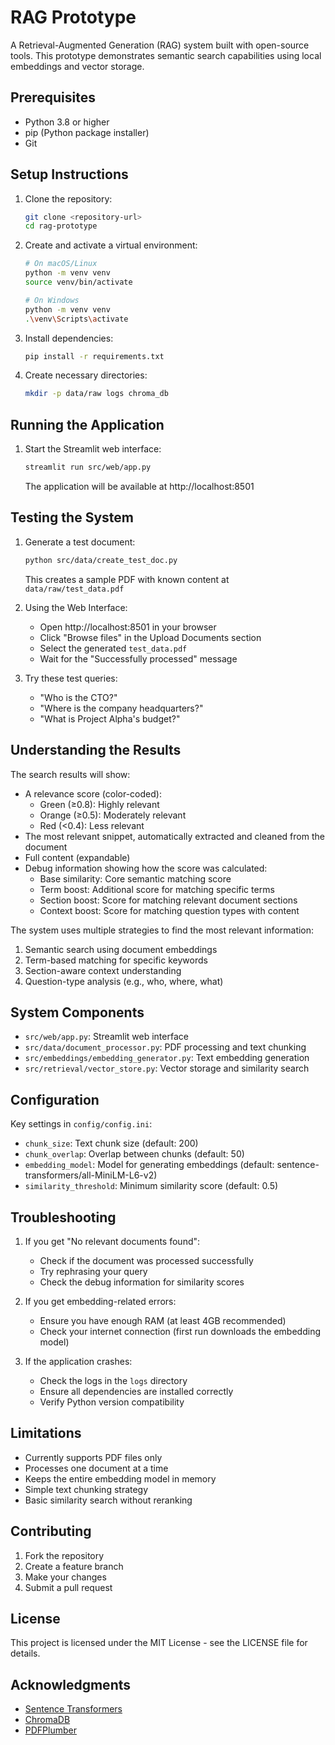 # RAG Prototype

A Retrieval-Augmented Generation (RAG) system built with open-source tools. This prototype demonstrates semantic search capabilities using local embeddings and vector storage.

## Prerequisites

- Python 3.8 or higher
- pip (Python package installer)
- Git

## Setup Instructions

1. Clone the repository:
   ```bash
   git clone <repository-url>
   cd rag-prototype
   ```

2. Create and activate a virtual environment:
   ```bash
   # On macOS/Linux
   python -m venv venv
   source venv/bin/activate

   # On Windows
   python -m venv venv
   .\venv\Scripts\activate
   ```

3. Install dependencies:
   ```bash
   pip install -r requirements.txt
   ```

4. Create necessary directories:
   ```bash
   mkdir -p data/raw logs chroma_db
   ```

## Running the Application

1. Start the Streamlit web interface:
   ```bash
   streamlit run src/web/app.py
   ```
   The application will be available at http://localhost:8501

## Testing the System

1. Generate a test document:
   ```bash
   python src/data/create_test_doc.py
   ```
   This creates a sample PDF with known content at `data/raw/test_data.pdf`

2. Using the Web Interface:
   - Open http://localhost:8501 in your browser
   - Click "Browse files" in the Upload Documents section
   - Select the generated `test_data.pdf`
   - Wait for the "Successfully processed" message

3. Try these test queries:
   - "Who is the CTO?"
   - "Where is the company headquarters?"
   - "What is Project Alpha's budget?"

## Understanding the Results

The search results will show:
- A relevance score (color-coded):
  - Green (≥0.8): Highly relevant
  - Orange (≥0.5): Moderately relevant
  - Red (<0.4): Less relevant
- The most relevant snippet, automatically extracted and cleaned from the document
- Full content (expandable)
- Debug information showing how the score was calculated:
  - Base similarity: Core semantic matching score
  - Term boost: Additional score for matching specific terms
  - Section boost: Score for matching relevant document sections
  - Context boost: Score for matching question types with content

The system uses multiple strategies to find the most relevant information:
1. Semantic search using document embeddings
2. Term-based matching for specific keywords
3. Section-aware context understanding
4. Question-type analysis (e.g., who, where, what)

## System Components

- `src/web/app.py`: Streamlit web interface
- `src/data/document_processor.py`: PDF processing and text chunking
- `src/embeddings/embedding_generator.py`: Text embedding generation
- `src/retrieval/vector_store.py`: Vector storage and similarity search

## Configuration

Key settings in `config/config.ini`:
- `chunk_size`: Text chunk size (default: 200)
- `chunk_overlap`: Overlap between chunks (default: 50)
- `embedding_model`: Model for generating embeddings (default: sentence-transformers/all-MiniLM-L6-v2)
- `similarity_threshold`: Minimum similarity score (default: 0.5)

## Troubleshooting

1. If you get "No relevant documents found":
   - Check if the document was processed successfully
   - Try rephrasing your query
   - Check the debug information for similarity scores

2. If you get embedding-related errors:
   - Ensure you have enough RAM (at least 4GB recommended)
   - Check your internet connection (first run downloads the embedding model)

3. If the application crashes:
   - Check the logs in the `logs` directory
   - Ensure all dependencies are installed correctly
   - Verify Python version compatibility

## Limitations

- Currently supports PDF files only
- Processes one document at a time
- Keeps the entire embedding model in memory
- Simple text chunking strategy
- Basic similarity search without reranking

## Contributing

1. Fork the repository
2. Create a feature branch
3. Make your changes
4. Submit a pull request

## License

This project is licensed under the MIT License - see the LICENSE file for details.

## Acknowledgments

- [Sentence Transformers](https://www.sbert.net/)
- [ChromaDB](https://www.trychroma.com/)
- [PDFPlumber](https://github.com/jsvine/pdfplumber) 